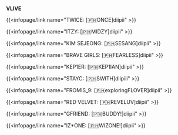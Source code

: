 **VLIVE**

{{<infopage/link name="TWICE: [🇵🇭ONCE]diipii" >}}

{{<infopage/link name="ITZY: [🇵🇭MIDZY]diipii" >}}

{{<infopage/link name="KIM SEJEONG: [🇵🇭SESANG]diipii" >}}

{{<infopage/link name="BRAVE GIRLS: [🇵🇭FEARLESS]diipii" >}}

{{<infopage/link name="KEP1ER: [🇵🇭KEP1IAN]diipii" >}}

{{<infopage/link name="STAYC: [🇵🇭SWITH]diipiii" >}}

{{<infopage/link name="FROMIS_9: [🇵🇭exploringFLOVER]diipii" >}}

{{<infopage/link name="RED VELVET: [🇵🇭REVELUV]diipii" >}}

{{<infopage/link name="GFRIEND: [🇵🇭BUDDY!]diipii" >}}

{{<infopage/link name="IZ*ONE: [🇵🇭WIZONE!]diipii" >}}